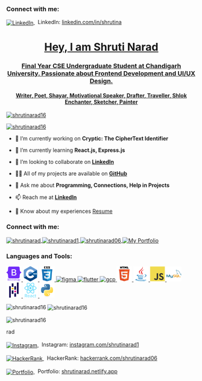 <h3 align="left">Connect with me:</h3>
<p align="left">
  <!-- LinkedIn -->
  <a href="https://www.linkedin.com/in/shruti-narad-108b08230" target="_blank">
    <img align="center" src="https://raw.githubusercontent.com/rahuldkjain/github-profile-readme-generator/master/src/images/icons/Social/linked-in-alt.svg" alt="LinkedIn" height="40" width="40" />
  </a>
  <span>&nbsp;&nbsp;LinkedIn: <a href="https://linkedin.com/in/shrutinarad">linkedin.com/in/shrutina<h1 align="center">Hey, I am Shruti Narad</h1>
<h3 align="center">Final Year CSE Undergraduate Student at Chandigarh University. Passionate about Frontend Development and UI/UX Design.</h3>
<h4 align="center">Writer, Poet, Shayar, Motivational Speaker, Drafter, Traveller, Shlok Enchanter, Sketcher, Painter</h4>

<p align="left"> <img src="https://komarev.com/ghpvc/?username=shrutinarad16&label=Profile%20views&color=0e75b6&style=flat" alt="shrutinarad16" /> </p>

<p align="left"> 
  <a href="https://github.com/ryo-ma/github-profile-trophy">
    <img src="https://github-profile-trophy.vercel.app/?username=shrutinarad16" alt="shrutinarad16" />
  </a> 
</p>

- 🔭 I’m currently working on **Cryptic: The CipherText Identifier**

- 🌱 I’m currently learning **React.js, Express.js**

- 👯 I’m looking to collaborate on **[LinkedIn](https://www.linkedin.com/in/shruti-narad-108b08230)**

- 👨‍💻 All of my projects are available on **[GitHub](https://github.com/shrutinarad16)**

- 💬 Ask me about **Programming, Connections, Help in Projects**

- 📫 Reach me at **[LinkedIn](https://www.linkedin.com/in/shruti-narad-108b08230)**

- 📄 Know about my experiences [Resume](https://drive.google.com/file/d/1hPc5nC7eqXo7gUvktQE2y1ipZn2QeTDS/view?usp=sharing)

<h3 align="left">Connect with me:</h3>
<p align="left">
  <a href="https://linkedin.com/in/shrutinarad" target="_blank">
    <img align="center" src="https://raw.githubusercontent.com/rahuldkjain/github-profile-readme-generator/master/src/images/icons/Social/linked-in-alt.svg" alt="shrutinarad" height="30" width="40" />
  </a>
  <a href="https://instagram.com/shrutinarad1" target="_blank">
    <img align="center" src="https://raw.githubusercontent.com/rahuldkjain/github-profile-readme-generator/master/src/images/icons/Social/instagram.svg" alt="shrutinarad1" height="30" width="40" />
  </a>
  <a href="https://www.hackerrank.com/shrutinarad06" target="_blank">
    <img align="center" src="https://raw.githubusercontent.com/rahuldkjain/github-profile-readme-generator/master/src/images/icons/Social/hackerrank.svg" alt="shrutinarad06" height="30" width="40" />
  </a>
  <a href="https://shrutinarad.netlify.app/" target="_blank">
    <img align="center" src="https://raw.githubusercontent.com/rahuldkjain/github-profile-readme-generator/master/src/images/icons/Social/globe.svg" alt="My Portfolio" height="30" width="40" />
  </a>
</p>

<h3 align="left">Languages and Tools:</h3>
<p align="left"> 
  <a href="https://getbootstrap.com" target="_blank">
    <img src="https://raw.githubusercontent.com/devicons/devicon/master/icons/bootstrap/bootstrap-plain-wordmark.svg" alt="bootstrap" width="40" height="40" />
  </a> 
  <a href="https://www.w3schools.com/cpp/" target="_blank">
    <img src="https://raw.githubusercontent.com/devicons/devicon/master/icons/cplusplus/cplusplus-original.svg" alt="cplusplus" width="40" height="40" />
  </a> 
  <a href="https://www.w3schools.com/css/" target="_blank">
    <img src="https://raw.githubusercontent.com/devicons/devicon/master/icons/css3/css3-original-wordmark.svg" alt="css3" width="40" height="40" />
  </a> 
  <a href="https://www.figma.com/" target="_blank">
    <img src="https://www.vectorlogo.zone/logos/figma/figma-icon.svg" alt="figma" width="40" height="40" />
  </a> 
  <a href="https://flutter.dev" target="_blank">
    <img src="https://www.vectorlogo.zone/logos/flutterio/flutterio-icon.svg" alt="flutter" width="40" height="40" />
  </a> 
  <a href="https://cloud.google.com" target="_blank">
    <img src="https://www.vectorlogo.zone/logos/google_cloud/google_cloud-icon.svg" alt="gcp" width="40" height="40" />
  </a> 
  <a href="https://www.w3.org/html/" target="_blank">
    <img src="https://raw.githubusercontent.com/devicons/devicon/master/icons/html5/html5-original-wordmark.svg" alt="html5" width="40" height="40" />
  </a> 
  <a href="https://www.java.com" target="_blank">
    <img src="https://raw.githubusercontent.com/devicons/devicon/master/icons/java/java-original.svg" alt="java" width="40" height="40" />
  </a> 
  <a href="https://developer.mozilla.org/en-US/docs/Web/JavaScript" target="_blank">
    <img src="https://raw.githubusercontent.com/devicons/devicon/master/icons/javascript/javascript-original.svg" alt="javascript" width="40" height="40" />
  </a> 
  <a href="https://www.mysql.com/" target="_blank">
    <img src="https://raw.githubusercontent.com/devicons/devicon/master/icons/mysql/mysql-original-wordmark.svg" alt="mysql" width="40" height="40" />
  </a> 
  <a href="https://pandas.pydata.org/" target="_blank">
    <img src="https://raw.githubusercontent.com/devicons/devicon/2ae2a900d2f041da66e950e4d48052658d850630/icons/pandas/pandas-original.svg" alt="pandas" width="40" height="40" />
  </a> 
  <a href="https://reactjs.org/" target="_blank">
    <img src="https://raw.githubusercontent.com/devicons/devicon/master/icons/react/react-original-wordmark.svg" alt="react" width="40" height="40" />
  </a>
  <a href="https://www.python.org" target="_blank">
    <img src="https://raw.githubusercontent.com/devicons/devicon/master/icons/python/python-original.svg" alt="python" width="40" height="40" />
  </a>
</p>

<p><img align="left" src="https://github-readme-stats.vercel.app/api/top-langs?username=shrutinarad16&show_icons=true&locale=en&layout=compact" alt="shrutinarad16" /></p>

<p>&nbsp;<img align="center" src="https://github-readme-stats.vercel.app/api?username=shrutinarad16&show_icons=true&locale=en" alt="shrutinarad16" /></p>

<p><img align="center" src="https://github-readme-streak-stats.herokuapp.com/?user=shrutinarad16&" alt="shrutinarad16" /></p>
rad</a></span>
  <br/><br/>

  <!-- Instagram -->
  <a href="https://instagram.com/shrutinarad1" target="_blank">
    <img align="center" src="https://raw.githubusercontent.com/rahuldkjain/github-profile-readme-generator/master/src/images/icons/Social/instagram.svg" alt="Instagram" height="40" width="40" />
  </a>
  <span>&nbsp;&nbsp;Instagram: <a href="https://instagram.com/shrutinarad1">instagram.com/shrutinarad1</a></span>
  <br/><br/>

  <!-- HackerRank -->
  <a href="https://www.hackerrank.com/shrutinarad06" target="_blank">
    <img align="center" src="https://raw.githubusercontent.com/rahuldkjain/github-profile-readme-generator/master/src/images/icons/Social/hackerrank.svg" alt="HackerRank" height="40" width="40" />
  </a>
  <span>&nbsp;&nbsp;HackerRank: <a href="https://www.hackerrank.com/shrutinarad06">hackerrank.com/shrutinarad06</a></span>
  <br/><br/>

  <!-- Portfolio -->
  <a href="https://shrutinarad.netlify.app/" target="_blank">
    <img align="center" src="https://raw.githubusercontent.com/rahuldkjain/github-profile-readme-generator/master/src/images/icons/Social/globe.svg" alt="Portfolio" height="40" width="40" />
  </a>
  <span>&nbsp;&nbsp;Portfolio: <a href="https://shrutinarad.netlify.app/">shrutinarad.netlify.app</a></span>
</p>
